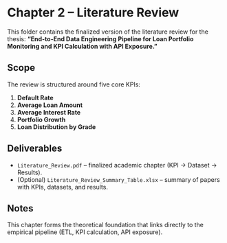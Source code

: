 # Chapter 2 – Literature Review

This folder contains the finalized version of the literature review for the thesis:
**“End-to-End Data Engineering Pipeline for Loan Portfolio Monitoring and KPI Calculation with API Exposure.”**

## Scope
The review is structured around five core KPIs:
1. **Default Rate**
2. **Average Loan Amount**
3. **Average Interest Rate**
4. **Portfolio Growth**
5. **Loan Distribution by Grade**

## Deliverables
- `Literature_Review.pdf` – finalized academic chapter (KPI → Dataset → Results).
- (Optional) `Literature_Review_Summary_Table.xlsx` – summary of papers with KPIs, datasets, and results.

## Notes
This chapter forms the theoretical foundation that links directly to the empirical pipeline (ETL, KPI calculation, API exposure).

